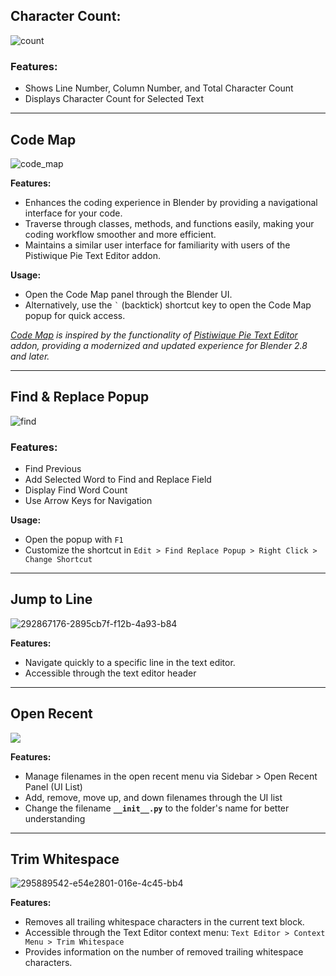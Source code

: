 ## Character Count:

![count](https://github.com/Jishnu-jithu/text-editor-addons/assets/145359279/9375d499-a79f-483c-8163-2a13841f6968)

### Features:

- Shows Line Number, Column Number, and Total Character Count
- Displays Character Count for Selected Text

------------

## Code Map

![code_map](https://github.com/Jishnu-jithu/code-map/blob/e51b3e5f6c56133e133b6b50843cb26f84886ced/gif/code_map.gif)

**Features:**
- Enhances the coding experience in Blender by providing a navigational interface for your code.
- Traverse through classes, methods, and functions easily, making your coding workflow smoother and more efficient.
- Maintains a similar user interface for familiarity with users of the Pistiwique Pie Text Editor addon.

**Usage:**
- Open the Code Map panel through the Blender UI.
- Alternatively, use the `` ` `` (backtick) shortcut key to open the Code Map popup for quick access.

*[Code Map](https://github.com/Jishnu-jithu/code-map) is inspired by the functionality of [Pistiwique Pie Text Editor](https://github.com/pistiwique/pistiwique_pie_text_editor) addon, providing a modernized and updated experience for Blender 2.8 and later.*

------------

## Find & Replace Popup

![find](https://github.com/Jishnu-jithu/text-editor-addons/assets/145359279/a4b69aa1-abd7-42cc-8084-6362716e2c01)

### Features:

- Find Previous
- Add Selected Word to Find and Replace Field
- Display Find Word Count
- Use Arrow Keys for Navigation

**Usage:**
- Open the popup with `F1`
- Customize the shortcut in `Edit > Find Replace Popup > Right Click > Change Shortcut`

------------

## Jump to Line

![292867176-2895cb7f-f12b-4a93-b84](https://github.com/Jishnu-jithu/text-editor-addons/assets/145359279/6e7b62b8-ca65-44b3-82f7-b4b792dc1a0c)

**Features:**
- Navigate quickly to a specific line in the text editor.
- Accessible through the text editor header

------------

## Open Recent

<img src="https://github.com/Jishnu-jithu/text-editor-addons/blob/ddfb7b0192ae661e178c44f8f0ac403b2b47a690/Videos/Open%20Recent%20v1.3.gif">

**Features:** 
- Manage filenames in the open recent menu via Sidebar > Open Recent Panel (UI List)
- Add, remove, move up, and down filenames through the UI list
- Change the filename **`__init__.py`** to the folder's name for better understanding

------------

## Trim Whitespace

![295889542-e54e2801-016e-4c45-bb4](https://github.com/Jishnu-jithu/text-editor-addons/assets/145359279/eff27e80-c72a-40f5-9f85-e2e94a2a95c0)

**Features:**
- Removes all trailing whitespace characters in the current text block.
- Accessible through the Text Editor context menu: `Text Editor > Context Menu > Trim Whitespace`
- Provides information on the number of removed trailing whitespace characters.
